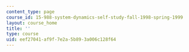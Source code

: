 ```yaml
---
content_type: page
course_id: 15-988-system-dynamics-self-study-fall-1998-spring-1999
layout: course_home
title: ''
type: course
uid: eef27041-af9f-7e2a-5b89-3a006c128f64
---
```


